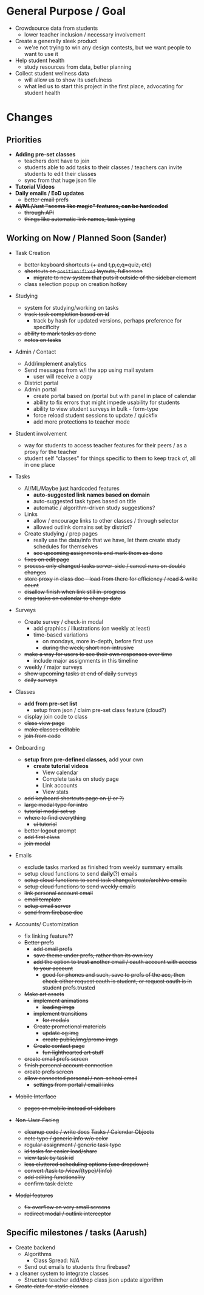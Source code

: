 # General Purpose / Goal

- Crowdsource data from students
  - lower teacher inclusion / necessary involvement
- Create a generally sleek product
  - we're not trying to win any design contests, but we want people to want to use it
- Help student health
  - study resources from data, better planning
- Collect student wellness data
  - will allow us to show its usefulness
  - what led us to start this project in the first place, advocating for student health

# Changes

## Priorities

- **Adding pre-set classes**
  - teachers dont have to join
  - students able to add tasks to their classes / teachers can invite students to edit their classes
  - sync from that huge json file
- **Tutorial Videos**
- **Daily emails / EoD updates**
  - ~~better email prefs~~
- **~~AI/ML/Just "seems like magic" features, can be hardcoded~~**
  - ~~through API~~
  - ~~things like automatic link names, task typing~~

## Working on Now / Planned Soon (Sander)

- Task Creation
  - ~~better keyboard shortcuts (+ and t,p,e,q=quiz, etc)~~
  - ~~shortcuts on `position:fixed` layouts, fullscreen~~
    - ~~migrate to new system that puts it outside of the sidebar element~~
  - class selection popup on creation hotkey
- Studying
  - system for studying/working on tasks
  - ~~track task completion based on id~~
    - track by hash for updated versions, perhaps preference for specificity
  - ~~ability to mark tasks as done~~
  - ~~notes on tasks~~
- Admin / Contact
  - Add/implement analytics
  - Send messages from w/i the app using mail system
    - user will receive a copy
  - District portal
  - Admin portal
    - create portal based on /portal but with panel in place of calendar
    - ability to fix errors that might impede usability for students
    - ability to view student surveys in bulk - form-type
    - force reload student sessions to update / quickfix
    - add more protections to teacher mode
- Student involvement
  - way for students to access teacher features for their peers / as a proxy for the teacher
  - student self "classes" for things specific to them to keep track of, all in one place
- Tasks
  - AI/ML/Maybe just hardcoded features
    - **auto-suggested link names based on domain**
    - auto-suggested task types based on title
    - automatic / algorithm-driven study suggestions?
  - Links
    - allow / encourage links to other classes / through selector
    - allowed outlink domains set by district?
  - Create studying / prep pages
    - really use the data/info that we have, let them create study schedules for themselves
    - ~~see upcoming assignments and mark them as done~~
  - ~~fixes on edit page~~
  - ~~process only changed tasks server-side / cancel runs on double changes~~
  - ~~store proxy in class doc - load from there for efficiency / read & write count~~
  - ~~disallow finish when link still in-progress~~
  - ~~drag tasks on calendar to change date~~
- Surveys
  - Create survey / check-in modal
    - add graphics / illustrations (on weekly at least)
    - time-based variations
      - on mondays, more in-depth, before first use
      - ~~during the week, short non-intrusive~~
  - ~~make a way for users to see their own responses over time~~
    - include major assignments in this timeline
  - weekly / major surveys
  - ~~show upcoming tasks at end of daily surveys~~
  - ~~daily surveys~~
- Classes
  - **add from pre-set list**
    - setup from json / claim pre-set class feature (cloud?)
  - display join code to class
  - ~~class view page~~
  - ~~make classes editable~~
  - ~~join from code~~
- Onboarding

  - **setup from pre-defined classes**, add your own
    - **create tutorial videos**
      - View calendar
      - Complete tasks on study page
      - Link accounts
      - View stats
  - ~~add keyboard shortcuts page on (/ or ?)~~
  - ~~large modal type for intro~~
  - ~~tutorial modal set up~~
  - ~~where to find everything~~
    - ~~ui tutorial~~
  - ~~better logout prompt~~
  - ~~add first class~~
  - ~~join modal~~

- Emails
  - exclude tasks marked as finished from weekly summary emails
  - setup cloud functions to send **daily**(?) emails
  - ~~setup cloud functions to send task change/create/archive emails~~
  - ~~setup cloud functions to send weekly emails~~
  - ~~link personal account email~~
  - ~~email template~~
  - ~~setup email server~~
  - ~~send from firebase doc~~
- Accounts/ Customization

  - fix linking feature??
  - ~~Better prefs~~
    - ~~add email prefs~~
    - ~~save theme under prefs, rather than its own key~~
    - ~~add the option to trust another email / oauth account with access to your account~~
      - ~~good for phones and such, save to prefs of the acc, then check either request oauth is student, or request oauth is in student prefs.trusted~~
  - ~~Make art assets~~
    - ~~implement animations~~
      - ~~loading imgs~~
    - ~~implement transitions~~
      - ~~for modals~~
    - ~~Create promotional materials~~
      - ~~update og:img~~
      - ~~create public/img/promo imgs~~
    - ~~Create contact page~~
      - ~~fun lighthearted art stuff~~
  - ~~create email prefs screen~~
  - ~~finish personal account connection~~
  - ~~create prefs screen~~
  - ~~allow connected personal / non-school email~~
    - ~~settings from portal / email links~~

- ~~Mobile Interface~~
  - ~~pages on mobile instead of sidebars~~
- ~~Non-User-Facing~~
  - ~~cleanup code / write docs~~
    ~~Tasks / Calendar Objects~~
  - ~~note type / generic info w/o color~~
  - ~~regular assignment / generic task type~~
  - ~~id tasks for easier load/share~~
  - ~~view task by task id~~
  - ~~less cluttered scheduling options (use dropdown)~~
  - ~~convert /task to /view/{type}/{info}~~
  - ~~add editing functionality~~
  - ~~confirm task delete~~
- ~~Modal features~~
  - ~~fix overflow on very small screens~~
  - ~~redirect modal / outlink interceptor~~

## Specific milestones / tasks (Aarush)

- Create backend
  - Algorithms
    - Class Spread: N/A
  - Send out emails to students thru firebase?
- a cleaner system to integrate classes
  - Structure teacher add/drop class json update algorithm
- ~~Create data for static classes~~
